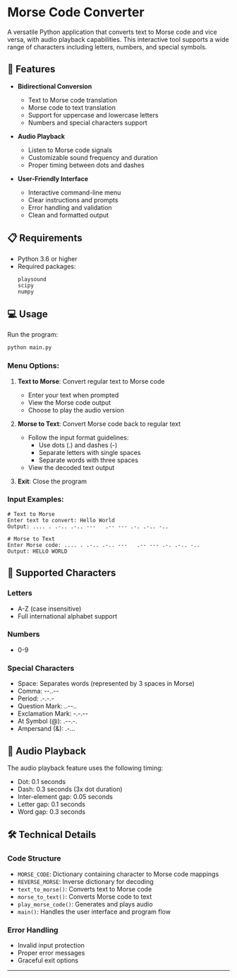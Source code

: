 # Morse Code Converter

A versatile Python application that converts text to Morse code and vice versa, with audio playback capabilities. This interactive tool supports a wide range of characters including letters, numbers, and special symbols.

## 🌟 Features

- **Bidirectional Conversion**
  - Text to Morse code translation
  - Morse code to text translation
  - Support for uppercase and lowercase letters
  - Numbers and special characters support

- **Audio Playback**
  - Listen to Morse code signals
  - Customizable sound frequency and duration
  - Proper timing between dots and dashes

- **User-Friendly Interface**
  - Interactive command-line menu
  - Clear instructions and prompts
  - Error handling and validation
  - Clean and formatted output

## 📋 Requirements

- Python 3.6 or higher
- Required packages:
  ```
  playsound
  scipy
  numpy
  ```


## 💻 Usage

Run the program:
```bash
python main.py
```

### Menu Options:
1. **Text to Morse**: Convert regular text to Morse code
   - Enter your text when prompted
   - View the Morse code output
   - Choose to play the audio version

2. **Morse to Text**: Convert Morse code back to regular text
   - Follow the input format guidelines:
     - Use dots (.) and dashes (-)
     - Separate letters with single spaces
     - Separate words with three spaces
   - View the decoded text output

3. **Exit**: Close the program

### Input Examples:

```
# Text to Morse
Enter text to convert: Hello World
Output: .... . .-.. .-.. ---   .-- --- .-. .-.. -..

# Morse to Text
Enter Morse code: .... . .-.. .-.. ---   .-- --- .-. .-.. -..
Output: HELLO WORLD
```

## 📝 Supported Characters

### Letters
- A-Z (case insensitive)
- Full international alphabet support

### Numbers
- 0-9

### Special Characters
- Space: Separates words (represented by 3 spaces in Morse)
- Comma: --..--
- Period: .-.-.-
- Question Mark: ..--..
- Exclamation Mark: -.-.--
- At Symbol (@): .--.-.
- Ampersand (&): .-...

## 🎵 Audio Playback

The audio playback feature uses the following timing:
- Dot: 0.1 seconds
- Dash: 0.3 seconds (3x dot duration)
- Inter-element gap: 0.05 seconds
- Letter gap: 0.1 seconds
- Word gap: 0.3 seconds

## 🛠️ Technical Details

### Code Structure
- `MORSE_CODE`: Dictionary containing character to Morse code mappings
- `REVERSE_MORSE`: Inverse dictionary for decoding
- `text_to_morse()`: Converts text to Morse code
- `morse_to_text()`: Converts Morse code to text
- `play_morse_code()`: Generates and plays audio
- `main()`: Handles the user interface and program flow

### Error Handling
- Invalid input protection
- Proper error messages
- Graceful exit options

---

